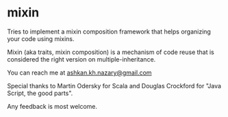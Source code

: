 mixin
=====

Tries to implement a mixin composition framework that helps organizing your code using mixins.

Mixin (aka traits, mixin composition) is a mechanism of code reuse that is considered the right version on multiple-inheritance.

You can reach me at ashkan.kh.nazary@gmail.com

Special thanks to Martin Odersky for Scala and Douglas Crockford for "Java Script, the good parts".

Any feedback is most welcome.